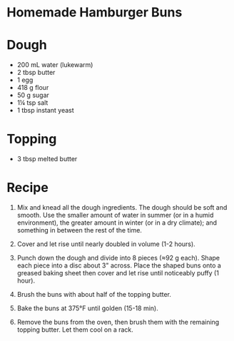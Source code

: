 Homemade Hamburger Buns
=====

Dough
=====
- 200 mL water (lukewarm)
- 2 tbsp butter
- 1 egg
- 418 g flour
- 50 g sugar
- 1¼ tsp salt
- 1 tbsp instant yeast

Topping
=====
- 3 tbsp melted butter

Recipe
=====
1. Mix and knead all the dough ingredients.  The dough should be soft and 
   smooth.  Use the smaller amount of water in summer (or in a humid 
   environment), the greater amount in winter (or in a dry climate); and 
   something in between the rest of the time.

2. Cover and let rise until nearly doubled in volume (1-2 hours).

3. Punch down the dough and divide into 8 pieces (≈92 g each).  Shape each 
   piece into a disc about 3" across.  Place the shaped buns onto a greased 
   baking sheet then cover and let rise until noticeably puffy (1 hour).

4. Brush the buns with about half of the topping butter.

5. Bake the buns at 375°F until golden (15-18 min).

6. Remove the buns from the oven, then brush them with the remaining topping 
   butter.  Let them cool on a rack.

